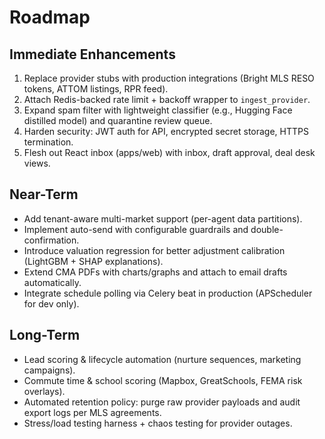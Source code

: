# Roadmap

## Immediate Enhancements
1. Replace provider stubs with production integrations (Bright MLS RESO tokens, ATTOM listings, RPR feed).
2. Attach Redis-backed rate limit + backoff wrapper to `ingest_provider`.
3. Expand spam filter with lightweight classifier (e.g., Hugging Face distilled model) and quarantine review queue.
4. Harden security: JWT auth for API, encrypted secret storage, HTTPS termination.
5. Flesh out React inbox (apps/web) with inbox, draft approval, deal desk views.

## Near-Term
- Add tenant-aware multi-market support (per-agent data partitions).
- Implement auto-send with configurable guardrails and double-confirmation.
- Introduce valuation regression for better adjustment calibration (LightGBM + SHAP explanations).
- Extend CMA PDFs with charts/graphs and attach to email drafts automatically.
- Integrate schedule polling via Celery beat in production (APScheduler for dev only).

## Long-Term
- Lead scoring & lifecycle automation (nurture sequences, marketing campaigns).
- Commute time & school scoring (Mapbox, GreatSchools, FEMA risk overlays).
- Automated retention policy: purge raw provider payloads and audit export logs per MLS agreements.
- Stress/load testing harness + chaos testing for provider outages.
